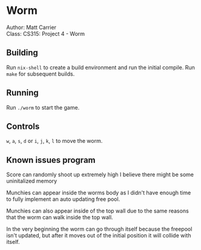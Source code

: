 # Worm

Author: Matt Carrier  
Class: CS315: Project 4 - Worm  

## Building

Run `nix-shell` to create a build environment and run the initial compile. Run `make` for subsequent builds.

## Running

Run `./worm` to start the game.

## Controls

`w`, `a`, `s`, `d` or `i`, `j`, `k`, `l` to move the worm.

## Known issues program

Score can randomly shoot up extremely high I believe there might be some uninitalized memory

Munchies can appear inside the worms body as I didn't have enough time to fully implement an auto updating free pool.

Munchies can also appear inside of the top wall due to the same reasons that the worm can walk inside the top wall.

In the very beginning the worm can go through itself because the freepool isn't updated, but after it moves out of the initial position it will collide with itself.
